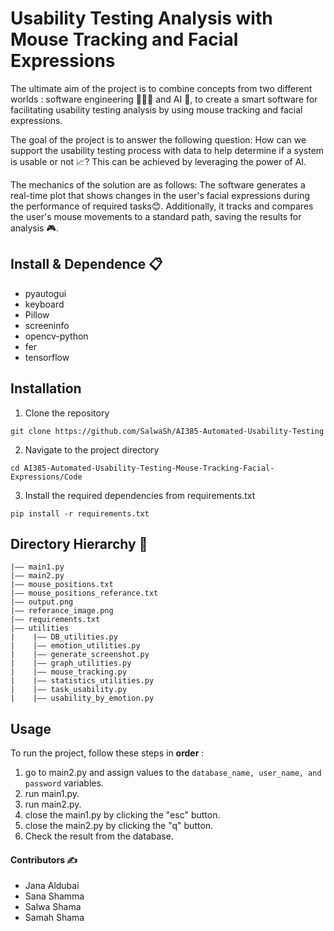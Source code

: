 Usability Testing Analysis with Mouse Tracking and Facial Expressions
===

The ultimate aim of the project is to combine concepts from two different worlds : software engineering 👩🏻‍💻 and AI 🤖, to create a smart software for facilitating usability testing analysis by using mouse tracking and facial expressions.

The goal of the project is to answer the following question: How can we support the usability testing process with data to help determine if a system is usable or not 📈? This can be achieved by leveraging the power of AI.

The mechanics of the solution are as follows: The software generates a real-time plot that shows changes in the user's facial expressions during the performance of required tasks😊. Additionally, it tracks and compares the user's mouse movements to a standard path, saving the results for analysis 🎮. 

## Install & Dependence 📋
- pyautogui
- keyboard
- Pillow
- screeninfo
- opencv-python
- fer
- tensorflow

## Installation
1. Clone the repository
```
git clone https://github.com/SalwaSh/AI385-Automated-Usability-Testing
```
2. Navigate to the project directory
```
cd AI385-Automated-Usability-Testing-Mouse-Tracking-Facial-Expressions/Code
```
3. Install the required dependencies from requirements.txt
```
pip install -r requirements.txt
```

## Directory Hierarchy 📂
```
|—— main1.py
|—— main2.py
|—— mouse_positions.txt
|—— mouse_positions_referance.txt
|—— output.png
|—— referance_image.png
|—— requirements.txt
|—— utilities
|    |—— DB_utilities.py
|    |—— emotion_utilities.py
|    |—— generate_screenshot.py
|    |—— graph_utilities.py
|    |—— mouse_tracking.py
|    |—— statistics_utilities.py
|    |—— task_usability.py
|    |—— usability_by_emotion.py

```
## Usage

To run the project, follow these steps in **order** :

1. go to main2.py and assign values to the ``` database_name, user_name, and password ``` variables.
2. run main1.py.
3. run main2.py.
4. close the main1.py by clicking the "esc" button.
5. close the main2.py by clicking the "q" button.
6. Check the result from the database.

#### Contributors ✍️

- Jana Aldubai
- Sana Shamma
- Salwa Shama
- Samah Shama

